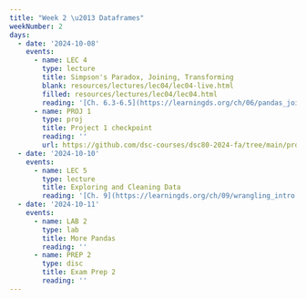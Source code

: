 ```yaml
---
title: "Week 2 \u2013 Dataframes"
weekNumber: 2
days:
  - date: '2024-10-08'
    events:
      - name: LEC 4
        type: lecture
        title: Simpson's Paradox, Joining, Transforming
        blank: resources/lectures/lec04/lec04-live.html
        filled: resources/lectures/lec04/lec04.html
        reading: '[Ch. 6.3-6.5](https://learningds.org/ch/06/pandas_joining.html)'
      - name: PROJ 1
        type: proj
        title: Project 1 checkpoint
        reading: ''
        url: https://github.com/dsc-courses/dsc80-2024-fa/tree/main/projects/project01
  - date: '2024-10-10'
    events:
      - name: LEC 5
        type: lecture
        title: Exploring and Cleaning Data
        reading: '[Ch. 9](https://learningds.org/ch/09/wrangling_intro.html) and [10](https://learningds.org/ch/10/eda_intro.html)'
  - date: '2024-10-11'
    events:
      - name: LAB 2
        type: lab
        title: More Pandas
        reading: ''
      - name: PREP 2
        type: disc
        title: Exam Prep 2
        reading: ''
---
```

